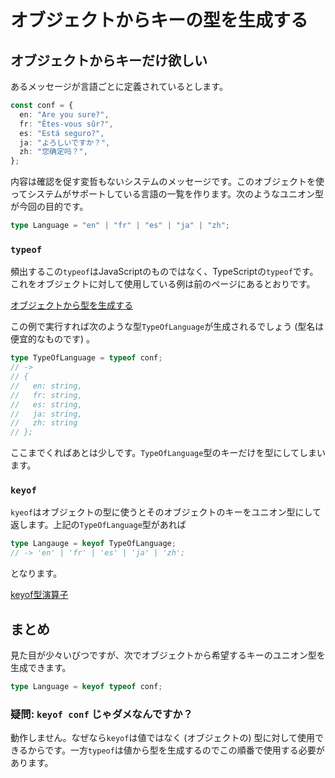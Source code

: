 # オブジェクトからキーの型を生成する

## オブジェクトからキーだけ欲しい

あるメッセージが言語ごとに定義されているとします。

```typescript
const conf = {
  en: "Are you sure?",
  fr: "Êtes-vous sûr?",
  es: "Está seguro?",
  ja: "よろしいですか？",
  zh: "您确定吗？",
};
```

内容は確認を促す変哲もないシステムのメッセージです。このオブジェクトを使ってシステムがサポートしている言語の一覧を作ります。次のようなユニオン型が今回の目的です。

```typescript
type Language = "en" | "fr" | "es" | "ja" | "zh";
```

### `typeof`

頻出するこの`typeof`はJavaScriptのものではなく、TypeScriptの`typeof`です。これをオブジェクトに対して使用している例は前のページにあるとおりです。

[オブジェクトから型を生成する](generates-type-from-object.md)

この例で実行すれば次のような型`TypeOfLanguage`が生成されるでしょう (型名は便宜的なものです) 。

```typescript
type TypeOfLanguage = typeof conf;
// ->
// {
//   en: string,
//   fr: string,
//   es: string,
//   ja: string,
//   zh: string
// };
```

ここまでくればあとは少しです。`TypeOfLanguage`型のキーだけを型にしてしまいます。

### `keyof`

`kyeof`はオブジェクトの型に使うとそのオブジェクトのキーをユニオン型にして返します。上記の`TypeOfLanguage`型があれば

```typescript
type Langauge = keyof TypeOfLanguage;
// -> 'en' | 'fr' | 'es' | 'ja' | 'zh';
```

となります。

[keyof型演算子](../reference/type-reuse/keyof-type-operator.md)

## まとめ

見た目が少々いびつですが、次でオブジェクトから希望するキーのユニオン型を生成できます。

```typescript
type Language = keyof typeof conf;
```

### 疑問: `keyof conf` じゃダメなんですか？

動作しません。なぜなら`keyof`は値ではなく (オブジェクトの) 型に対して使用できるからです。一方`typeof`は値から型を生成するのでこの順番で使用する必要があります。
